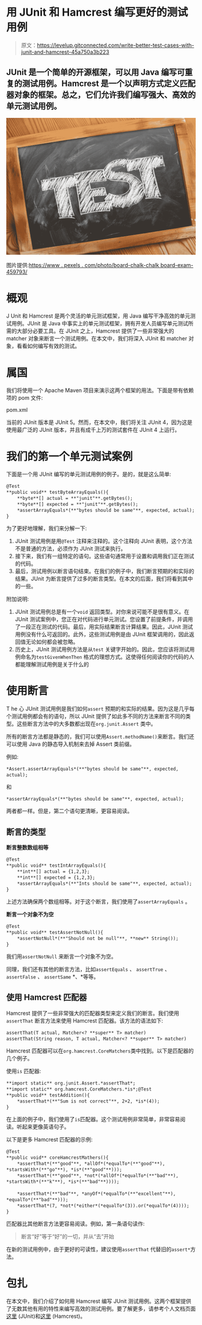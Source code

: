 # 用 JUnit 和 Hamcrest 编写更好的测试用例

> 原文：<https://levelup.gitconnected.com/write-better-test-cases-with-junit-and-hamcrest-45a750a3b223>

## JUnit 是一个简单的开源框架，可以用 Java 编写可重复的测试用例。Hamcrest 是一个以声明方式定义匹配器对象的框架。总之，它们允许我们编写强大、高效的单元测试用例。

![](img/71d15dd8090a5a0e41d4c01049af26fa.png)

图片提供:[https://www . pexels . com/photo/board-chalk-chalk board-exam-459793/](https://www.pexels.com/photo/board-chalk-chalkboard-exam-459793/)

# 概观

J Unit 和 Hamcrest 是两个灵活的单元测试框架，用 Java 编写干净高效的单元测试用例。JUnit 是 Java 中事实上的单元测试框架，拥有开发人员编写单元测试所需的大部分必要工具。在 JUnit 之上，Hamcrest 提供了一些非常强大的 matcher 对象来断言一个测试用例。在本文中，我们将深入 JUnit 和 matcher 对象，看看如何编写有效的测试。

# 属国

我们将使用一个 Apache Maven 项目来演示这两个框架的用法。下面是带有依赖项的 pom 文件:

pom.xml

当前的 JUnit 版本是 JUnit 5。然而，在本文中，我们将关注 JUnit 4，因为这是使用最广泛的 JUnit 版本，并且有成千上万的测试套件在 JUnit 4 上运行。

# 我们的第一个单元测试案例

下面是一个用 JUnit 编写的单元测试用例的例子。是的，就是这么简单:

```
@Test
**public void** testByteArrayEquals(){
    **byte**[] actual = **"junit"**.getBytes();
    **byte**[] expected = **"junit"**.getBytes();
    *assertArrayEquals*(**"bytes should be same"**, expected, actual);
}
```

为了更好地理解，我们来分解一下:

1.  JUnit 测试用例是用`@Test` 注释来注释的。这个注释向 JUnit 表明，这个方法不是普通的方法，必须作为 JUnit 测试来执行。
2.  接下来，我们有一组特定的语句。这些语句通常用于设置和调用我们正在测试的代码。
3.  最后，测试用例以断言语句结束。在我们的例子中，我们断言预期的和实际的结果。JUnit 为断言提供了过多的断言类型。在本文的后面，我们将看到其中的一些。

附加说明:

1.  JUnit 测试用例总是有一个`void` 返回类型。对你来说可能不是很有意义。在 JUnit 测试案例中，您正在对代码进行单元测试。您设置了前提条件，并调用了一段正在测试的代码。最后，用实际结果断言计算结果。因此，JUnit 测试用例没有什么可返回的。此外，这些测试用例是由 JUnit 框架调用的，因此返回值无论如何都会被忽略。
2.  历史上，JUnit 测试用例方法是从`test` 关键字开始的。因此，您应该将测试用例命名为`testGivenWhenThen` 格式的理想方式。这使得任何阅读你的代码的人都能理解测试用例是关于什么的

# 使用断言

T he 心 JUnit 测试用例是我们如何`assert` 预期的和实际的结果。因为这是几乎每个测试用例都会有的语句，所以 JUnit 提供了如此多不同的方法来断言不同的类型。这些断言方法中的大多数都出现在`org.junit.Assert` 类中。

所有的断言方法都是静态的，我们可以使用`Assert.methodName()`来断言。我们还可以使用 Java 的静态导入机制来去掉 Assert 类前缀。

例如:

```
*Assert.assertArrayEquals*(**"bytes should be same"**, expected, actual);
```

和

```
*assertArrayEquals*(**"bytes should be same"**, expected, actual);
```

两者都一样。但是，第二个语句更清晰，更容易阅读。

## 断言的类型

**断言整数数组相等**

```
@Test
**public void** testIntArrayEquals(){
    **int**[] actual = {1,2,3};
    **int**[] expected = {1,2,3};
    *assertArrayEquals*(**"Ints should be same"**, expected, actual);
}
```

上述方法确保两个数组相等。对于这个断言，我们使用了`assertArrayEquals` 。

**断言一个对象不为空**

```
@Test
**public void** testAssertNotNull(){
    *assertNotNull*(**"Should not be null"**, **new** String());
}
```

我们用`assertNotNull` 来断言一个对象不为空。

同理，我们还有其他的断言方法，比如`assertEquals` *、* `assertTrue` *、* `assertFalse` *、* `assertSame` *、*等等。

## **使用 Hamcrest 匹配器**

Hamcrest 提供了一些非常强大的匹配器类型来定义我们的断言。我们使用`assertThat` 断言方法来使用 Hamcrest 匹配器。该方法的语法如下:

```
assertThat(T actual, Matcher<? **super** T> matcher)
assertThat(String reason, T actual, Matcher<? **super** T> matcher)
```

Hamcrest 匹配器可以在`org.hamcrest.CoreMatchers`类中找到。以下是匹配器的几个例子。

使用`is` 匹配器:

```
**import static** org.junit.Assert.*assertThat*;
**import static** org.hamcrest.CoreMatchers.*is*;@Test
**public void** testAddition(){
    *assertThat*(**"Sum is not correct"**, 2+2, *is*(4));
}
```

在上面的例子中，我们使用了`is`匹配器。这个测试用例非常简单，非常容易阅读。听起来更像英语句子。

以下是更多 Hamcrest 匹配器的示例:

```
@Test
**public void** coreHamcrestMathers(){
    *assertThat*(**"good"**, *allOf*(*equalTo*(**"good"**), *startsWith*(**"go"**), *is*(**"good"**)));
    *assertThat*(**"good"**, *not*(*allOf*(*equalTo*(**"bad"**), *startsWith*(**"k"**), *is*(**"bad"**))));

    *assertThat*(**"bad"**, *anyOf*(*equalTo*(**"excellent"**), *equalTo*(**"bad"**)));
    *assertThat*(7, *not*(*either*(*equalTo*(3)).or(*equalTo*(4))));
}
```

匹配器比其他断言方法更容易阅读。例如，第一条语句读作:

> 断言“好”等于“好”的一切，并从“去”开始

在新的测试用例中，由于更好的可读性，建议使用`assertThat` 代替旧的`assert*`方法。

# 包扎

在本文中，我们介绍了如何用 Hamcrest 编写 JUnit 测试用例。这两个框架提供了无数其他有用的特性来编写高效的测试用例。要了解更多，请参考个人文档页面[这里](https://junit.org/junit4/) (JUnit)和[这里](http://hamcrest.org/JavaHamcrest/index) (Hamcrest)。